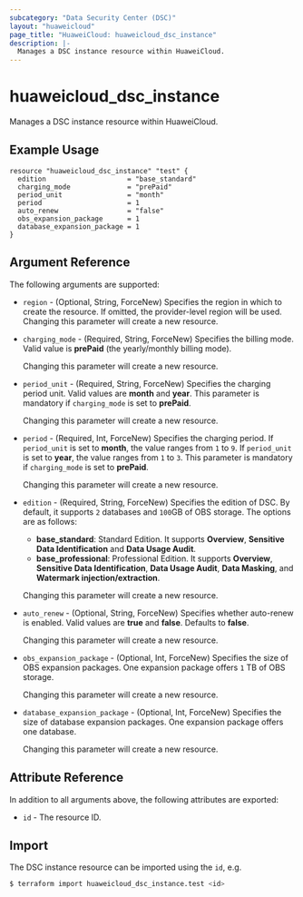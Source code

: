 ```yaml
---
subcategory: "Data Security Center (DSC)"
layout: "huaweicloud"
page_title: "HuaweiCloud: huaweicloud_dsc_instance"
description: |-
  Manages a DSC instance resource within HuaweiCloud.
---
```


# huaweicloud_dsc_instance

Manages a DSC instance resource within HuaweiCloud.

## Example Usage

```hcl
resource "huaweicloud_dsc_instance" "test" {
  edition                    = "base_standard"
  charging_mode              = "prePaid"
  period_unit                = "month"
  period                     = 1
  auto_renew                 = "false"
  obs_expansion_package      = 1
  database_expansion_package = 1
}
```

## Argument Reference

The following arguments are supported:

* `region` - (Optional, String, ForceNew) Specifies the region in which to create the resource.
  If omitted, the provider-level region will be used. Changing this parameter will create a new resource.

* `charging_mode` - (Required, String, ForceNew) Specifies the billing mode.
  Valid value is **prePaid** (the yearly/monthly billing mode).

  Changing this parameter will create a new resource.

* `period_unit` - (Required, String, ForceNew) Specifies the charging period unit.
  Valid values are **month** and **year**. This parameter is mandatory if `charging_mode` is set to **prePaid**.

  Changing this parameter will create a new resource.

* `period` - (Required, Int, ForceNew) Specifies the charging period.
  If `period_unit` is set to **month**, the value ranges from `1` to `9`.
  If `period_unit` is set to **year**, the value ranges from `1` to `3`.
  This parameter is mandatory if `charging_mode` is set to **prePaid**.

  Changing this parameter will create a new resource.

* `edition` - (Required, String, ForceNew) Specifies the edition of DSC.
  By default, it supports `2` databases and `100`GB of OBS storage.
  The options are as follows:
  + **base_standard**: Standard Edition.
    It supports **Overview**, **Sensitive Data Identification** and **Data Usage Audit**.
  + **base_professional**: Professional Edition.
    It supports **Overview**, **Sensitive Data Identification**, **Data Usage Audit**, **Data Masking**,
    and **Watermark injection/extraction**.

  Changing this parameter will create a new resource.

* `auto_renew` - (Optional, String, ForceNew) Specifies whether auto-renew is enabled. Valid values are **true** and **false**.
  Defaults to **false**.

  Changing this parameter will create a new resource.

* `obs_expansion_package` - (Optional, Int, ForceNew) Specifies the size of OBS expansion packages.
  One expansion package offers `1` TB of OBS storage.

  Changing this parameter will create a new resource.

* `database_expansion_package` - (Optional, Int, ForceNew) Specifies the size of database expansion packages.
  One expansion package offers one database.

  Changing this parameter will create a new resource.

## Attribute Reference

In addition to all arguments above, the following attributes are exported:

* `id` - The resource ID.

## Import

The DSC instance resource can be imported using the `id`, e.g.

```bash
$ terraform import huaweicloud_dsc_instance.test <id>
```
